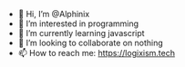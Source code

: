- 👋 Hi, I’m @Alphinix
- 👀 I’m interested in programming
- 🌱 I’m currently learning javascript
- 💞️ I’m looking to collaborate on nothing
- 📫 How to reach me: https://logixism.tech
